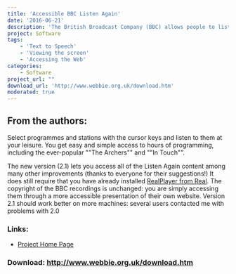 ```yaml
---
title: 'Accessible BBC Listen Again'
date: '2016-06-21'
description: 'The British Broadcast Company (BBC) allows people to listen to vast quantities of their radio output up to a week after it is first broadcast on one of their dozens of radio stations. This service, called Listen Again, relies on a web browser interface that might be difficult for some users, especially people with screen readers. Accessible BBC Listen Again allows you to access the BBC\''s Listen Again content through a truly accessible interface designed to work with any screen reader.'
project: Software
tags:
    - 'Text to Speech'
    - 'Viewing the screen'
    - 'Accessing the Web'
categories:
    - Software
project_url: ""
download_url: 'http://www.webbie.org.uk/download.htm'
moderated: true
---
```

From the authors:
-----------------

Select programmes and stations with the cursor keys and listen to them at your leisure. You get easy and simple access to hours of programming, including the ever-popular ""The Archers"" and ""In Touch"".

The new version (2.1) lets you access all of the Listen Again content among many other improvements (thanks to everyone for their suggestions!) It does still require that you have already installed <a bbc="" href="" of="" realplayer="" title="" version="">RealPlayer from Real</a>. The copyright of the BBC recordings is unchanged: you are simply accessing them through a more accessible presentation of their own website. Version 2.1 should work better on more machines: several users contacted me with problems with 2.0

### Links:
- <a href="http://www.webbie.org.uk/accessiblebbc/index.htm">Project Home Page</a>

### Download: http://www.webbie.org.uk/download.htm 